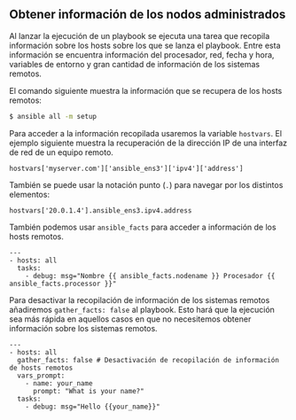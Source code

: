 ## Obtener información de los nodos administrados

Al lanzar la ejecución de un playbook se ejecuta una tarea que  recopila información sobre los hosts sobre los que se lanza el playbook. Entre esta información se encuentra información del procesador, red,  fecha y hora, variables de entorno y gran cantidad de información de los sistemas remotos.

El comando siguiente muestra la información que se recupera de los hosts remotos:

```bash
$ ansible all -m setup
```

Para acceder a la información recopilada usaremos la variable `hostvars`. El ejemplo siguiente muestra la recuperación de la dirección IP de una interfaz de red de un equipo remoto.

```
hostvars['myserver.com']['ansible_ens3']['ipv4']['address']
```

También se puede usar la notación punto (`.`) para navegar por los distintos elementos:

```
hostvars['20.0.1.4'].ansible_ens3.ipv4.address
```

También podemos usar `ansible_facts` para acceder a información de los hosts remotos.

```
---
- hosts: all
  tasks:
    - debug: msg="Nombre {{ ansible_facts.nodename }} Procesador {{ ansible_facts.processor }}"
```

Para desactivar la recopilación de información de los sistemas remotos añadiremos `gather_facts: false` al playbook. Esto hará que la ejecución sea más rápida en aquellos  casos en que no necesitemos obtener información sobre los sistemas  remotos.

```
---
- hosts: all
  gather_facts: false # Desactivación de recopilación de información de hosts remotos
  vars_prompt:
    - name: your_name
      prompt: "What is your name?"
  tasks:
    - debug: msg="Hello {{your_name}}"
```

